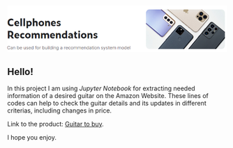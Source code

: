 ![image](https://github.com/TetianaShchudla/CellphonesRecomendations/blob/main/image.png)

## Hello!

In this project I am using _Jupyter Notebook_ for extracting needed information of a desired guitar on the Amazon Website.
These lines of codes can help to check the guitar details and its updates in different criterias, including changes in price.

Link to the product: 
[Guitar to buy](https://www.amazon.com/Yamaha-Easy-Teaching-Guitar-EZ-AG/dp/B000MSOBXC/ref=sr_1_25?crid=WYDOP351PWOP&keywords=guitar&qid=1667683236&refinements=p_89%3AYAMAHA&rnid=2528832011&s=musical-instruments&sprefix=guitar+%2Caps%2C393&sr=1-25).

I hope you enjoy.

